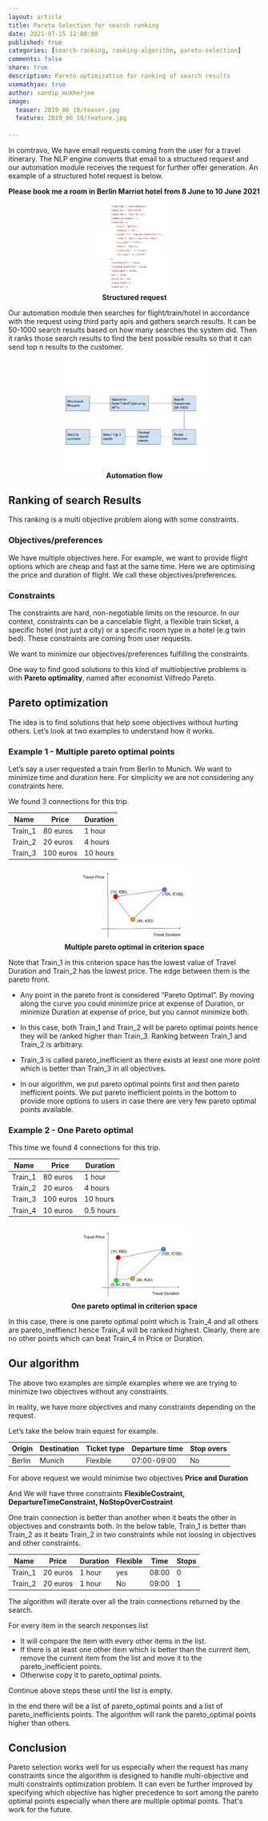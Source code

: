 ```yaml
---
layout: article
title: Pareto Selection for search ranking
date: 2021-07-15 12:00:00
published: true
categories: [search-ranking, ranking-algorithm, pareto-selection]
comments: false
share: true
description: Pareto optimization for ranking of search results
usemathjax: true
author: sandip_mukherjee
image:
  teaser: 2019_06_19/teaser.jpg
  feature: 2019_06_19/feature.jpg

---
```


In comtravo, We have email requests coming from the user for a travel itinerary. The NLP engine converts that email to a structured request and our automation module receives the request for further offer generation. An example of a structured hotel request is below.

**Please book me a room in Berlin Marriot hotel from 8 June to 10 June 2021**
<center>
<figure>
  <img style="width: 30%; height: 30%" src="/images/2021_07_15/structured_request.png">
  <figcaption><b>Structured request</b> </figcaption>
</figure>
</center>

Our automation module then searches for flight/train/hotel in accordance with the request using third party apis and gathers search results. It can be 50-1000 search results based on how many searches the system did.
Then it ranks those search results to find the best possible results so that it can send top n results to the customer.

<center>
<figure>
  <img style="width: 70%; height: 70%" src="/images/2021_07_15/automation_flow.png">
  <figcaption><b>Automation flow</b> </figcaption>
</figure>
</center>

## Ranking of search Results

This ranking is a multi objective problem along with some constraints.

### Objectives/preferences
We have multiple objectives here. For example, we want to provide flight options which are cheap and fast at the same time. Here we are optimising the price and duration of flight. We call these objectives/preferences.
### Constraints
The constraints are hard, non-negotiable limits on the resource. In our context, constraints can be a cancelable flight, a flexible train ticket, a specific hotel (not just a city) or a specific room type in a hotel (e.g twin bed). These constraints are coming from user requests.

We want to minimize our objectives/preferences fulfilling the constraints.

One way to find good solutions to this kind of multiobjective problems is with **Pareto optimality**, named after economist Vilfredo Pareto.

## Pareto optimization
The idea is to find solutions that help some objectives without hurting others.
Let’s look at two examples to understand how it works.
 
### Example 1 - Multiple pareto optimal points

Let’s say a user requested a train from Berlin to Munich. We want to minimize time and duration here. For simplicity we are not considering any constraints here.

We found 3 connections for this trip.

|Name | Price | Duration|
|--------|-------|---------|
| Train_1| 80 euros  | 1 hour|
| Train_2| 20 euros | 4 hours|
|Train_3| 100 euros | 10 hours|

<center>
<figure>
  <img style="width: 50%; height: 50%" src="/images/2021_07_15/graph_pareto_multiple_optimal.png">
  <figcaption><b>Multiple pareto optimal in criterion space</b> </figcaption>
</figure>
</center>

Note that Train_1 in this criterion space has the lowest value of Travel Duration and Train_2 has the lowest price. The edge between them is the pareto front.

-   Any point in the pareto front is considered “Pareto Optimal”. By moving along the curve you could minimize price at expense of Duration, or minimize Duration at expense of price, but you cannot minimize both.
    
-   In this case, both Train_1 and Train_2 will be pareto optimal points hence they will be ranked higher than Train_3. Ranking between Train_1 and Train_2 is arbitrary.
    
-   Train_3 is called pareto_inefficient as there exists at least one more point which is better than Train_3 in all objectives.
    
-   In our algorithm, we put pareto optimal points first and then pareto inefficient points. We put pareto inefficient points in the bottom to provide more options to users in case there are very few pareto optimal points available.

### Example 2 - One Pareto optimal
This time we found 4 connections for this trip.

|Name | Price | Duration|
|--------|-------|---------|
| Train_1| 80 euros  | 1 hour|
| Train_2| 20 euros | 4 hours|
|Train_3| 100 euros | 10 hours|
|Train_4| 10 euros | 0.5 hours|

<center>
<figure>
  <img style="width: 50%; height: 50%" src="/images/2021_07_15/graph_pareto_one_optimal.png">
  <figcaption><b>One pareto optimal in criterion space</b> </figcaption>
</figure>
</center>

In this case, there is one pareto optimal point which is Train_4 and all others are pareto_ineffienct hence Train_4 will be ranked highest. Clearly, there are no other points which can beat Train_4 in Price or Duration.

## Our algorithm
The above two examples are simple examples where we are trying to minimize two objectives without any constraints.

In reality, we have more objectives and many constraints depending on the request.

Let’s take the below train equest for example.


|Origin | Destination | Ticket type | Departure time |Stop overs 
--------|-------|---------|--------|-------|
|Berlin| Munich  | Flexible| 07:00-09:00 | No

For above request we would minimise two objectives
**Price and Duration**

And We will have three constraints
**FlexibleCostraint, DepartureTimeConstraint, NoStopOverCostraint**

One train connection is better than another when it beats the other in objectives and constraints both.
In the below table, Train_1 is better than Train_2 as it beats Train_2 in two constraints while not loosing in objectives and other constraints.

|Name | Price | Duration|Flexible|Time|Stops
|--------|-------|---------|---------|---------|---------|
| Train_1| 20 euros  | 1 hour|yes|08:00|0
| Train_2| 20 euros | 1 hour|No|09:00|1

The algorithm will iterate over all the train connections returned by the search.

For every item in the search responses list
 - It will compare the item with every other items in the list.
 - If there is at least one other item which is better than the current item, remove the current item from the list and move it to the pareto_inefficient points.
 - Otherwise copy it to pareto_optimal points.

Continue above steps these until the list is empty.

In the end there will be a list of pareto_optimal points and a list of pareto_inefficients points. The algorithm will rank the pareto_optimal points higher than others.

##  Conclusion ##

Pareto selection works well for us especially when the request has many constraints since the algorithm is designed to handle multi-objective and multi constraints optimization problem.
It can even be further improved by specifying which objective has higher precedence to sort among the pareto optimal points especially when there are multiple optimal points. That's work for the future.
